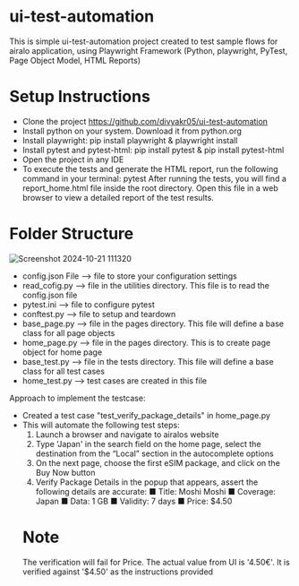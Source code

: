 # ui-test-automation
This is simple ui-test-automation project created to test sample flows for airalo application, using Playwright Framework (Python, playwright, PyTest, Page Object Model, HTML Reports)

# Setup Instructions
- Clone the project https://github.com/divyakr05/ui-test-automation
- Install python on your system. Download it from python.org
- Install playwright:
     pip install playwright &
     playwright install
- Install pytest and pytest-html:
    pip install pytest &
    pip install pytest-html
- Open the project in any IDE
- To execute the tests and generate the HTML report, run the following command in your terminal:
    pytest
After running the tests, you will find a report_home.html file inside the root directory. Open this file in a web browser to view a detailed report of the test results.
  
# Folder Structure
![Screenshot 2024-10-21 111320](https://github.com/user-attachments/assets/25574cb7-5ccb-4acf-a03d-758191a1e9c6)


- config.json File -->  file to store your configuration settings
- read_cofig.py --> file in the utilities directory. This file is to read the config.json file
- pytest.ini --> file to configure pytest
- conftest.py --> file to setup and teardown
- base_page.py --> file in the pages directory. This file will define a base class for all page objects
- home_page.py --> file in the pages directory. This is to create page object for home page
- base_test.py --> file in the tests directory. This file will define a base class for all test cases
- home_test.py --> test cases are created in this file

Approach to implement the testcase:
- Created a test case "test_verify_package_details" in home_page.py
- This will automate the following test steps:
    1. Launch a browser and navigate to airalos website
    2. Type 'Japan' in the search field on the home page, select the destination from the “Local” section in the autocomplete options
    3. On the next page, choose the first eSIM package, and click on the Buy Now button
    4. Verify Package Details in the popup that appears, assert the following details are accurate:
        ■ Title: Moshi Moshi
        ■ Coverage: Japan
        ■ Data: 1 GB
        ■ Validity: 7 days
        ■ Price: $4.50
  # Note
  The verification will fail for Price. The actual value from UI is '4.50€'. It is verified against '$4.50' as the instructions provided
    
  
